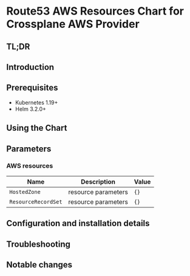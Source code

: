 <!--- app-name: Apache -->

# Route53 AWS Resources Chart for Crossplane AWS Provider

## TL;DR

## Introduction

## Prerequisites

- Kubernetes 1.19+
- Helm 3.2.0+

## Using the Chart

## Parameters

### AWS resources

| Name                | Description         | Value |
| ------------------- | ------------------- | ----- |
| `HostedZone`        | resource parameters | `{}`  |
| `ResourceRecordSet` | resource parameters | `{}`  |


## Configuration and installation details


## Troubleshooting


## Notable changes
